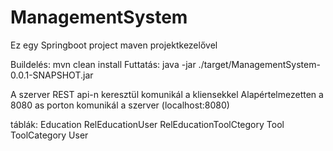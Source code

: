 # ManagementSystem
Ez egy Springboot project maven projektkezelővel

Buildelés:
  mvn clean install
Futtatás:
  java -jar ./target/ManagementSystem-0.0.1-SNAPSHOT.jar
  
A szerver REST api-n keresztül komunikál a kliensekkel
Alapértelmezetten a 8080 as porton komunikál a szerver (localhost:8080)

táblák:
  Education
  RelEducationUser
  RelEducationToolCtegory
  Tool
  ToolCategory
  User
  
